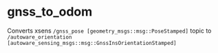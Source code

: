 # gnss_to_odom

Converts xsens `/gnss_pose [geometry_msgs::msg::PoseStamped]` topic to `/autoware_orientation [autoware_sensing_msgs::msg::GnssInsOrientationStamped]`